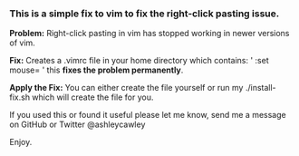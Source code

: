 ### This is a simple fix to vim to fix the right-click pasting issue.

**Problem:** Right-click pasting in vim has stopped working in newer versions of vim.

**Fix:** Creates a .vimrc file in your home directory which contains: ' :set mouse= ' this **fixes the problem permanently**.

**Apply the Fix:** You can either create the file yourself or run my ./install-fix.sh which will create the file for you.

If you used this or found it useful please let me know, send me a message on GitHub or Twitter @ashleycawley

Enjoy.
